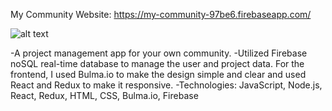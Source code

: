 My Community Website: https://my-community-97be6.firebaseapp.com/

![alt text](/home/daphne/my-community/Screenshot.png)

-A project management app for your own community.
-Utilized Firebase noSQL real-time database to manage the user and project data. For the frontend, I used Bulma.io to make the design simple and clear and used React and Redux to make it responsive.
-Technologies: JavaScript, Node.js, React, Redux, HTML, CSS, Bulma.io, Firebase
